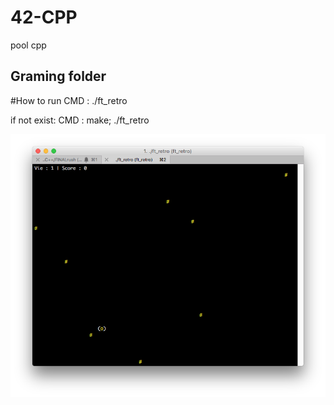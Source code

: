 # 42-CPP
pool cpp


## Graming folder

#How to run
CMD :
./ft_retro

if not exist:
CMD : make; ./ft_retro

![Texte alternatif](https://github.com/rim31/42_CPP/blob/master/gaming/Screen.PNG)
